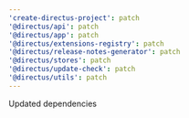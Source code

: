 ```yaml
---
'create-directus-project': patch
'@directus/api': patch
'@directus/app': patch
'@directus/extensions-registry': patch
'@directus/release-notes-generator': patch
'@directus/stores': patch
'@directus/update-check': patch
'@directus/utils': patch
---
```


Updated dependencies

